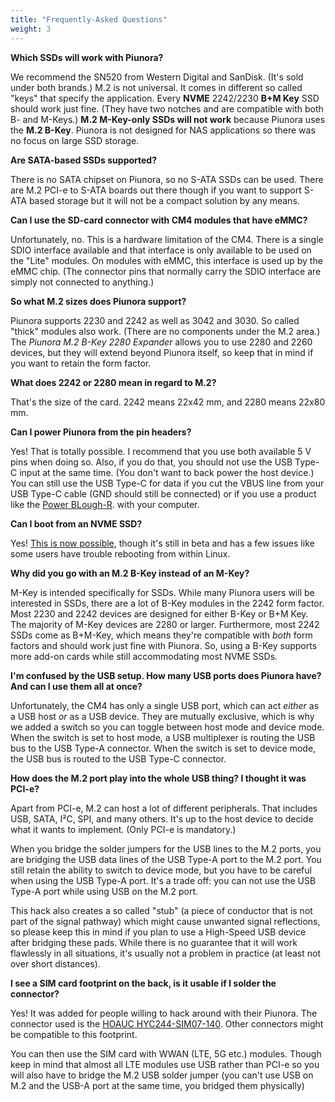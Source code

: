 ```yaml
---
title: "Frequently-Asked Questions"
weight: 3
---
```


**Which SSDs will work with Piunora?**

We recommend the SN520 from Western Digital and SanDisk. (It's sold under both
brands.) M.2 is not universal. It comes in different so called "keys" that
specify the application. Every **NVME** 2242/2230 **B+M Key** SSD should work
just fine. (They have two notches and are compatible with both B- and M-Keys.)
**M.2 M-Key-only SSDs will not work** because Piunora uses the **M.2 B-Key**.
Piunora is not designed for NAS applications so there was no focus on large SSD storage.

**Are SATA-based SSDs supported?**

There is no SATA chipset on Piunora, so no S-ATA SSDs can be used. There are M.2 PCI-e to S-ATA boards out there though if you want to support S-ATA based storage but it will not be a compact solution by any means.

**Can I use the SD-card connector with CM4 modules that have eMMC?** 

Unfortunately, no. This is a hardware limitation of the CM4. There is a single
SDIO interface available and that interface is only available to be used on the
"Lite" modules. On modules with eMMC, this interface is used up by the eMMC
chip. (The connector pins that normally carry the SDIO interface are simply not
connected to anything.)

**So what M.2 sizes does Piunora support?**

Piunora supports 2230 and 2242 as well as 3042 and 3030. So called "thick"
modules also work. (There are no components under the M.2 area.) The *Piunora
M.2 B-Key 2280 Expander* allows you to use 2280 and 2260 devices, but they will
extend beyond Piunora itself, so keep that in mind if you want to retain the
form factor.

**What does 2242 or 2280 mean in regard to M.2?**

That's the size of the card. 2242 means 22x42 mm, and 2280 means 22x80 mm.


**Can I power Piunora from the pin headers?**

Yes! That is totally possible. I recommend that you use both available 5 V pins
when doing so. Also, if you do that, you should not use the USB Type-C input at
the same time. (You don't want to back power the host device.) You can still use
the USB Type-C for data if you cut the VBUS line from your USB Type-C cable (GND
should still be connected) or if you use a product like the [Power
BLough-R](https://www.th3dstudio.com/product/power-blough-r-pi-usb-power-blocker/).
with your computer.

**Can I boot from an NVME SSD?**

Yes! [This is now
possible](https://www.raspberrypi.org/documentation/hardware/raspberrypi/bootmodes/nvme.md),
though it's still in beta and has a few issues like some users have trouble rebooting from within Linux.

**Why did you go with an M.2 B-Key instead of an M-Key?**

M-Key is intended specifically for SSDs. While many Piunora users will be
interested in SSDs, there are a lot of B-Key modules in the 2242 form factor.
Most 2230 and 2242 devices are designed for either B-Key or B+M Key.
The majority of M-Key devices are 2280 or larger. Furthermore, most 2242
SSDs come as B+M-Key, which means they're compatible with *both* form factors
and should work just fine with Piunora. So, using a B-Key supports more add-on
cards while still accommodating most NVME SSDs.

**I'm confused by the USB setup. How many USB ports does Piunora have? And can I
use them all at once?**

Unfortunately, the CM4 has only a single USB port, which can act *either* as a
USB host *or* as a USB device. They are mutually exclusive, which is why we
added a switch so you can toggle between host mode and device mode. When the
switch is set to host mode, a USB multiplexer is routing the USB bus to the USB
Type-A connector. When the switch is set to device mode, the USB bus is routed
to the USB Type-C connector.

**How does the M.2 port play into the whole USB thing? I thought it was PCI-e?**

Apart from PCI-e, M.2 can host a lot of different peripherals. That includes
USB, SATA, I²C, SPI, and many others. It's up to the host device to decide what
it wants to implement. (Only PCI-e is mandatory.)

When you bridge the solder jumpers for the USB lines to the M.2 ports, you are
bridging the USB data lines of the USB Type-A port to the M.2 port. You still
retain the ability to switch to device mode, but you have to be careful when
using the USB Type-A port. It's a trade off: you can not use the USB Type-A port
while using USB on the M.2 port.

This hack also creates a so called "stub" (a
piece of conductor that is not part of the signal pathway) which might cause
unwanted signal reflections, so please keep this in mind if you plan to use a
High-Speed USB device after bridging these pads. While there is no guarantee that
it will work flawlessly in all situations, it's usually not a problem in
practice (at least not over short distances).

**I see a SIM card footprint on the back, is it usable if I solder the connector?**

Yes! It was added for people willing to hack around with their Piunora.
The connector used is the [HOAUC HYC244-SIM07-140](https://lcsc.com/product-detail/SIM-Card-Connectors_HOAUC-HYC244-SIM07-140_C645502.html).
Other connectors might be compatible to this footprint.

You can then use the SIM card with WWAN (LTE, 5G etc.) modules. Though keep in mind that almost all LTE modules use USB rather than PCI-e so you will also have to bridge the M.2 USB solder jumper (you can't use USB on M.2 and the USB-A port at the same time, you bridged them physically)